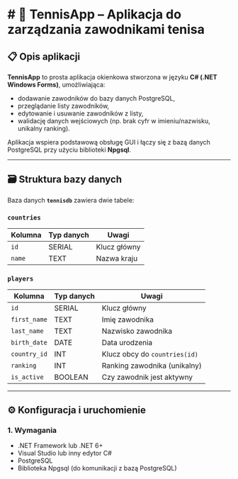 # # 🎾 TennisApp – Aplikacja do zarządzania zawodnikami tenisa

## 📋 Opis aplikacji

**TennisApp** to prosta aplikacja okienkowa stworzona w języku **C# (.NET Windows Forms)**, umożliwiająca:

- dodawanie zawodników do bazy danych PostgreSQL,
- przeglądanie listy zawodników,
- edytowanie i usuwanie zawodników z listy,
- walidację danych wejściowych (np. brak cyfr w imieniu/nazwisku, unikalny ranking).

Aplikacja wspiera podstawową obsługę GUI i łączy się z bazą danych PostgreSQL przy użyciu biblioteki **Npgsql**.

---

## 🗃️ Struktura bazy danych

Baza danych **`tennisdb`** zawiera dwie tabele:

### `countries`
| Kolumna     | Typ danych | Uwagi                     |
|-------------|-------------|---------------------------|
| `id`        | SERIAL      | Klucz główny             |
| `name`      | TEXT        | Nazwa kraju              |

### `players`
| Kolumna       | Typ danych | Uwagi                                        |
|---------------|------------|----------------------------------------------|
| `id`          | SERIAL     | Klucz główny                                 |
| `first_name`  | TEXT       | Imię zawodnika                               |
| `last_name`   | TEXT       | Nazwisko zawodnika                           |
| `birth_date`  | DATE       | Data urodzenia                               |
| `country_id`  | INT        | Klucz obcy do `countries(id)`                |
| `ranking`     | INT        | Ranking zawodnika (unikalny)                 |
| `is_active`   | BOOLEAN    | Czy zawodnik jest aktywny                    |

---

## ⚙️ Konfiguracja i uruchomienie

### 1. Wymagania

- .NET Framework lub .NET 6+
- Visual Studio lub inny edytor C#
- PostgreSQL
- Biblioteka Npgsql (do komunikacji z bazą PostgreSQL)

